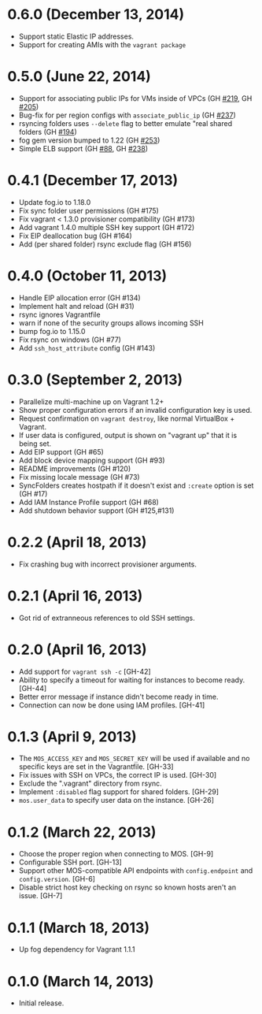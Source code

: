 # 0.6.0 (December 13, 2014)

* Support static Elastic IP addresses.
* Support for creating AMIs with the `vagrant package`

# 0.5.0 (June 22, 2014)

* Support for associating public IPs for VMs inside of VPCs (GH
  [#219](https://github.com/mitchellh/vagrant-mos/pull/219), GH
  [#205](https://github.com/mitchellh/vagrant-mos/issues/205))
* Bug-fix for per region configs with `associate_public_ip` (GH
  [#237](https://github.com/mitchellh/vagrant-mos/pull/237))
* rsyncing folders uses `--delete` flag to better emulate "real shared folders
  (GH [#194](https://github.com/mitchellh/vagrant-mos/pull/194))
* fog gem version bumped to 1.22 (GH [#253](https://github.com/mitchellh/vagrant-mos/pull/253))
* Simple ELB support (GH [#88](https://github.com/mitchellh/vagrant-mos/pull/88),
  GH [#238](https://github.com/mitchellh/vagrant-mos/pull/238))

# 0.4.1 (December 17, 2013)

* Update fog.io to 1.18.0
* Fix sync folder user permissions (GH #175)
* Fix vagrant < 1.3.0 provisioner compatibility (GH #173)
* Add vagrant 1.4.0 multiple SSH key support (GH #172)
* Fix EIP deallocation bug (GH #164)
* Add (per shared folder) rsync exclude flag (GH #156)

# 0.4.0 (October 11, 2013)

* Handle EIP allocation error (GH #134)
* Implement halt and reload (GH #31)
* rsync ignores Vagrantfile
* warn if none of the security groups allows incoming SSH
* bump fog.io to 1.15.0
* Fix rsync on windows (GH #77)
* Add `ssh_host_attribute` config (GH #143)

# 0.3.0 (September 2, 2013)

* Parallelize multi-machine up on Vagrant 1.2+
* Show proper configuration errors if an invalid configuration key
  is used.
* Request confirmation on `vagrant destroy`, like normal VirtualBox + Vagrant.
* If user data is configured, output is shown on "vagrant up" that
  it is being set.
* Add EIP support (GH #65)
* Add block device mapping support (GH #93)
* README improvements (GH #120)
* Fix missing locale message (GH #73)
* SyncFolders creates hostpath if it doesn't exist and `:create` option is set (GH #17)
* Add IAM Instance Profile support (GH #68)
* Add shutdown behavior support (GH #125,#131)

# 0.2.2 (April 18, 2013)

* Fix crashing bug with incorrect provisioner arguments.

# 0.2.1 (April 16, 2013)

* Got rid of extranneous references to old SSH settings.

# 0.2.0 (April 16, 2013)

* Add support for `vagrant ssh -c` [GH-42]
* Ability to specify a timeout for waiting for instances to become ready. [GH-44]
* Better error message if instance didn't become ready in time.
* Connection can now be done using IAM profiles. [GH-41]

# 0.1.3 (April 9, 2013)

* The `MOS_ACCESS_KEY` and `MOS_SECRET_KEY` will be used if available
  and no specific keys are set in the Vagrantfile. [GH-33]
* Fix issues with SSH on VPCs, the correct IP is used. [GH-30]
* Exclude the ".vagrant" directory from rsync.
* Implement `:disabled` flag support for shared folders. [GH-29]
* `mos.user_data` to specify user data on the instance. [GH-26]

# 0.1.2 (March 22, 2013)

* Choose the proper region when connecting to MOS. [GH-9]
* Configurable SSH port. [GH-13]
* Support other MOS-compatible API endpoints with `config.endpoint`
  and `config.version`. [GH-6]
* Disable strict host key checking on rsync so known hosts aren't an issue. [GH-7]

# 0.1.1 (March 18, 2013)

* Up fog dependency for Vagrant 1.1.1

# 0.1.0 (March 14, 2013)

* Initial release.
